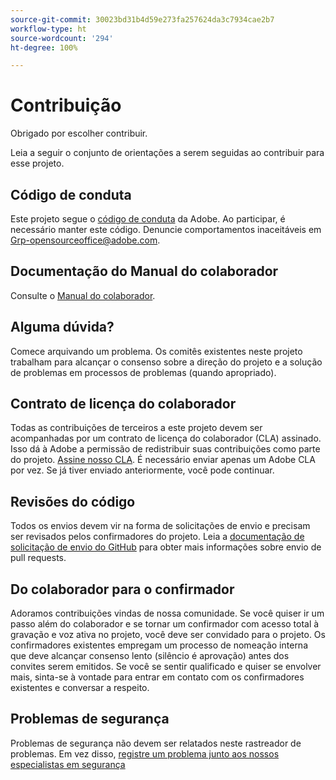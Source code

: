 ```yaml
---
source-git-commit: 30023bd31b4d59e273fa257624da3c7934cae2b7
workflow-type: ht
source-wordcount: '294'
ht-degree: 100%

---
```

# Contribuição

Obrigado por escolher contribuir.

Leia a seguir o conjunto de orientações a serem seguidas ao contribuir para esse projeto.

## Código de conduta

Este projeto segue o [código de conduta](code-of-conduct.md) da Adobe. Ao participar, é necessário manter este código. Denuncie comportamentos inaceitáveis em [Grp-opensourceoffice@adobe.com](mailto:Grp-opensourceoffice@adobe.com).

## Documentação do Manual do colaborador

Consulte o [Manual do colaborador](https://experienceleague.adobe.com/docs/contributor/contributor-guide/introduction.html?lang=pt-BR).

## Alguma dúvida?

Comece arquivando um problema. Os comitês existentes neste projeto trabalham para alcançar o
consenso sobre a direção do projeto e a solução de problemas em processos de problemas
(quando apropriado).

## Contrato de licença do colaborador

Todas as contribuições de terceiros a este projeto devem ser acompanhadas por um contrato de licença do colaborador (CLA) assinado. Isso dá à Adobe a permissão de redistribuir suas contribuições como parte do projeto. [Assine nosso CLA](http://opensource.adobe.com/cla.html). É necessário enviar apenas um Adobe CLA por vez. Se já tiver enviado anteriormente, você pode continuar.

## Revisões do código

Todos os envios devem vir na forma de solicitações de envio e precisam ser revisados pelos confirmadores do projeto. Leia a [documentação de solicitação de envio do GitHub](https://help.github.com/pt/github/collaborating-with-issues-and-pull-requests/about-pull-requests) para obter mais informações sobre envio de pull requests.

<!--
Lastly, please follow the [pull request template](PULL_REQUEST_TEMPLATE.md) when
submitting a pull request!
-->

## Do colaborador para o confirmador

Adoramos contribuições vindas de nossa comunidade. Se você quiser ir um passo além do colaborador
e se tornar um confirmador com acesso total à gravação e voz ativa no projeto, você deve
ser convidado para o projeto. Os confirmadores existentes empregam um processo de nomeação interna que deve alcançar consenso lento (silêncio é aprovação) antes dos convites
serem emitidos. Se você se sentir qualificado e quiser se envolver mais,
sinta-se à vontade para entrar em contato com os confirmadores existentes e conversar a respeito.

## Problemas de segurança

Problemas de segurança não devem ser relatados neste rastreador de problemas. Em vez disso, [registre um problema junto aos nossos especialistas em segurança](https://helpx.adobe.com/br/security/alertus.html)
